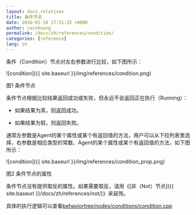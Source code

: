 ```yaml
---
layout: docs_relatives
title: 条件节点 
date: 2016-01-18 17:51:15 +0800
author: cainhuang
permalink: /docs/zh/references/condition/
categories: [reference]
lang: zh
---
```


条件（Condition）节点对左右参数进行比较，如下图所示：

![condition]({{ site.baseurl }}/img/references/condition.png)

图1 条件节点

条件节点根据比较结果返回成功或失败，但永远不会返回正在执行（Running）：

- 如果结果为真，则返回成功。

- 如果结果为假，则返回失败。

通常左参数是Agent的某个属性或某个有返回值的方法，用户可以从下拉列表里选择，右参数是相应类型的常数、Agent的某个属性或某个有返回值的方法，如下图所示：

![condition]({{ site.baseurl }}/img/references/condition_prop.png)

图2 条件节点的属性

条件节点没有提供取反的属性。如果需要取反，请用《[非（Not）节点]({{ site.baseurl }}/docs/zh/references/not/)》来装饰。

具体的执行逻辑可以查看[behaviortree/nodes/conditions/condition.cpp]({{site.repository}}/blob/master/src/behaviortree/nodes/conditions/condition.cpp)
